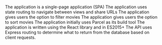 The application is a single-page application (SPA)
The application uses state routing to navigate between views and share URLs
The application gives users the option to filter movies
The application gives users the option to sort movies
The application initially uses Parcel as its build tool
The application is written using the React library and in ES2015+
The API uses Express routing to determine what to return from the database based on client requests.

